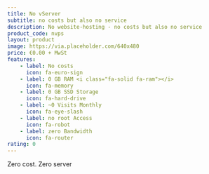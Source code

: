 ```yaml
---
title: No vServer
subtitle: no costs but also no service
description: No website-hosting - no costs but also no service
product_code: nvps
layout: product
image: https://via.placeholder.com/640x480
price: €0.00 + MwSt
features:
    - label: No costs
      icon: fa-euro-sign
    - label: 0 GB RAM <i class="fa-solid fa-ram"></i>
      icon: fa-memory
    - label: 0 GB SSD Storage
      icon: fa-hard-drive
    - label: ~0 Visits Monthly 
      icon: fa-eye-slash
    - label: no root Access 
      icon: fa-robot
    - label: zero Bandwidth 
      icon: fa-router
rating: 0
---
```

Zero cost. Zero server
